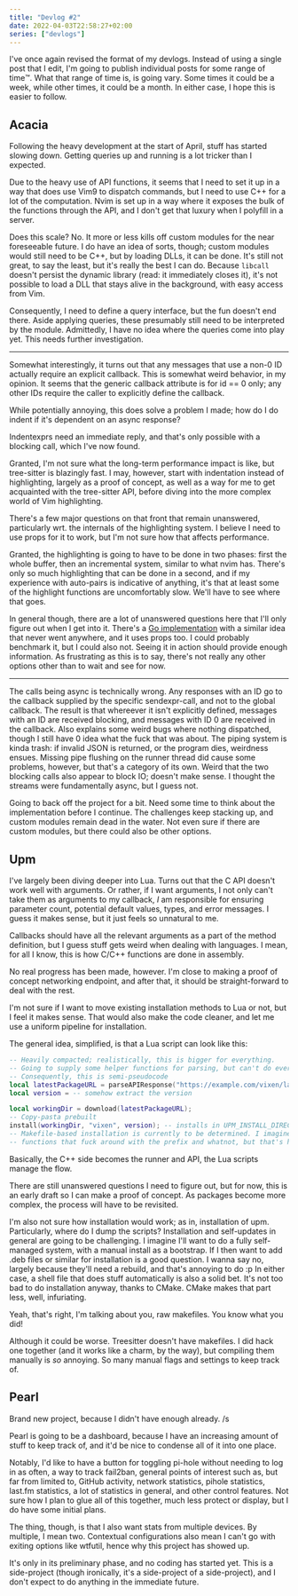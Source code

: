 ```yaml
---
title: "Devlog #2"
date: 2022-04-03T22:58:27+02:00
series: ["devlogs"]
---
```


I've once again revised the format of my devlogs. Instead of using a single post that I edit, I'm going to publish individual posts for some range of time:tm:. What that range of time is, is going vary. Some times it could be a week, while other times, it could be a month. In either case, I hope this is easier to follow.

## Acacia

Following the heavy development at the start of April, stuff has started slowing down. Getting queries up and running is a lot tricker than I expected.

Due to the heavy use of API functions, it seems that I need to set it up in a way that does use Vim9 to dispatch commands, but I need to use C++ for a lot of the computation. Nvim is set up in a way where it exposes the bulk of the functions through the API, and I don't get that luxury when I polyfill in a server.

Does this scale? No. It more or less kills off custom modules for the near foreseeable future. I do have an idea of sorts, though; custom modules would still need to be C++, but by loading DLLs, it can be done. It's still not great, to say the least, but it's really the best I can do. Because `libcall` doesn't persist the dynamic library (read: it immediately closes it), it's not possible to load a DLL that stays alive in the background, with easy access from Vim. 

Consequently, I need to define a query interface, but the fun doesn't end there. Aside applying queries, these presumably still need to be interpreted by the module. Admittedly, I have no idea where the queries come into play yet. This needs further investigation.

---

Somewhat interestingly, it turns out that any messages that use a non-0 ID actually require an explicit callback. This is somewhat weird behavior, in my opinion. It seems that the generic callback attribute is for id == 0 only; any other IDs require the caller to explicitly define the callback.

While potentially annoying, this does solve a problem I made; how do I do indent if it's dependent on an async response?

Indentexprs need an immediate reply, and that's only possible with a blocking call, which I've now found.

Granted, I'm not sure what the long-term performance impact is like, but tree-sitter is blazingly fast. I may, however, start with indentation instead of highlighting, largely as a proof of concept, as well as a way for me to get acquainted with the tree-sitter API, before diving into the more complex world of Vim highlighting.

There's a few major questions on that front that remain unanswered, particularly wrt. the internals of the highlighting system. I believe I need to use props for it to work, but I'm not sure how that affects performance.

Granted, the highlighting is going to have to be done in two phases: first the whole buffer, then an incremental system, similar to what nvim has. There's only so much highlighting that can be done in a second, and if my experience with auto-pairs is indicative of anything, it's that at least some of the highlight functions are uncomfortably slow. We'll have to see where that goes.

In general though, there are a lot of unanswered questions here that I'll only figure out when I get into it. There's a [Go implementation](https://github.com/mattn/vim-treesitter/blob/main/autoload/treesittervim.vim#L72) with a similar idea that never went anywhere, and it uses props too. I could probably benchmark it, but I could also not. Seeing it in action should provide enough information. As frustrating as this is to say, there's not really any other options other than to wait and see for now.

---

The calls being async is technically wrong. Any responses with an ID go to the callback supplied by the specific sendexpr-call, and not to the global callback. The result is that whereever it isn't explicitly defined, messages with an ID are received blocking, and messages with ID 0 are received in the callback. Also explains some weird bugs where nothing dispatched, though I still have 0 idea what the fuck that  was about. The piping system is kinda trash: if invalid JSON is returned, or the program dies, weirdness ensues. Missing pipe flushing on the runner  thread did cause some problems, however, but that's a category of its own. Weird that the two blocking calls also appear to block IO; doesn't make sense. I thought the streams were fundamentally async, but I guess not.

Going to back off the project for a bit. Need some time to think about the implementation before I continue. The challenges keep stacking up, and custom modules remain dead in the water. Not even sure if there are custom modules, but there could also be other options. 

## Upm

I've largely been diving deeper into Lua. Turns out that the C API doesn't work well with arguments. Or rather, if I want arguments, I not only can't take them as arguments to my callback, _I_ am responsible for ensuring parameter count, potential default values, types, and error messages. I guess it makes sense, but it just feels so unnatural to me.

Callbacks should have all the relevant arguments as a part of the method definition, but I guess stuff gets weird when dealing with languages. I mean, for all I know, this is how C/C++ functions are done in assembly. 

No real progress has been made, however. I'm close to making a proof of concept networking endpoint, and after that, it should be straight-forward to deal with the rest.

I'm not sure if I want to move existing installation methods to Lua or not, but I feel it makes sense. That would also make the code cleaner, and let me use a uniform pipeline for installation.

The general idea, simplified, is that a Lua script can look like this:

```lua
-- Heavily compacted; realistically, this is bigger for everything.
-- Going to supply some helper functions for parsing, but can't do everything.
-- Consequently, this is semi-pseudocode
local latestPackageURL = parseAPIResponse("https://example.com/vixen/latest?os=linux");
local version = -- somehow extract the version

local workingDir = download(latestPackageURL);
-- Copy-pasta prebuilt
install(workingDir, "vixen", version); -- installs in UPM_INSTALL_DIRECTORY/vixen-$version
-- Makefile-based installation is currently to be determined. I imagine I need to add
-- functions that fuck around with the prefix and whatnot, but that's hard.
```

Basically, the C++ side becomes the runner and API, the Lua scripts manage the flow.

There are still unanswered questions I need to figure out, but for now, this is an early draft so I can make a proof of concept. As packages become more complex, the process will have to be revisited.

I'm also not sure how installation would work; as in, installation of upm. Particularly, where do I dump the scripts? Installation and self-updates in general are going to be challenging. I imagine I'll want to do a fully self-managed system, with a manual install as a bootstrap. If I then want to add .deb files or similar for installation is a good question. I wanna say no, largely because they'll need a rebuild, and that's annoying to do :p In either case, a shell file that does stuff automatically is also a solid bet. It's not too bad to do installation anyway, thanks to CMake. CMake makes that part less, well, infuriating.

Yeah, that's right, I'm talking about you, raw makefiles. You know what you did! 

Although it could be worse. Treesitter doesn't have makefiles. I did hack one together (and it works like a charm, by the way), but compiling them manually is _so_ annoying. So many manual flags and settings to keep track of.

## Pearl

Brand new project, because I didn't have enough already. /s

Pearl is going to be a dashboard, because I have an increasing amount of stuff to keep track of, and it'd be nice to condense all of it into one place.

Notably, I'd like to have a button for toggling pi-hole without needing to log in as often, a way to track fail2ban, general points of interest such as, but far from limited to, GitHub activity, network statistics, pihole statistics, last.fm statistics, a lot of statistics in general, and other control features. Not sure how I plan to glue all of this together, much less protect or display, but I do have some initial plans.

The thing, though, is that I also want stats from multiple devices. By multiple, I mean two. Contextual configurations also mean I can't go with exiting options like wtfutil, hence why this project has showed up.

It's only in its preliminary phase, and no coding has started yet. This is a side-project (though ironically, it's a side-project of a side-project), and I don't expect to do anything in the immediate future.
